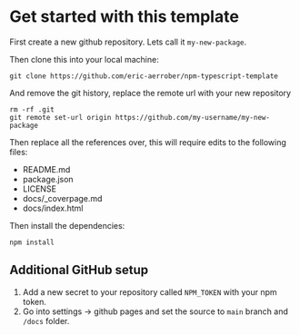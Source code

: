 # Get started with this template

First create a new github repository. Lets call it `my-new-package`.

Then clone this into your local machine:

```
git clone https://github.com/eric-aerrober/npm-typescript-template
```

And remove the git history, replace the remote url with your new repository

```
rm -rf .git
git remote set-url origin https://github.com/my-username/my-new-package
```

Then replace all the references over, this will require edits to the following files:

- README.md
- package.json
- LICENSE
- docs/_coverpage.md
- docs/index.html

Then install the dependencies:

```
npm install
```

## Additional GitHub setup

1. Add a new secret to your repository called `NPM_TOKEN` with your npm token.
2. Go into settings -> github pages and set the source to `main` branch and `/docs` folder.